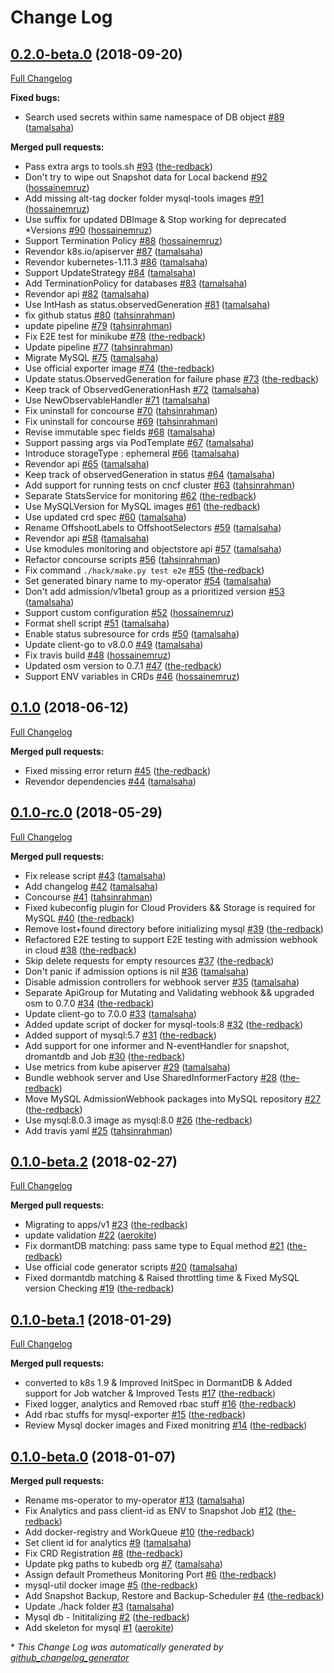 # Change Log

## [0.2.0-beta.0](https://github.com/kubedb/mysql/tree/0.2.0-beta.0) (2018-09-20)
[Full Changelog](https://github.com/kubedb/mysql/compare/0.1.0...0.2.0-beta.0)

**Fixed bugs:**

- Search used secrets within same namespace of DB object [\#89](https://github.com/kubedb/mysql/pull/89) ([tamalsaha](https://github.com/tamalsaha))

**Merged pull requests:**

-  Pass extra args to tools.sh [\#93](https://github.com/kubedb/mysql/pull/93) ([the-redback](https://github.com/the-redback))
- Don't try to wipe out Snapshot data for Local backend [\#92](https://github.com/kubedb/mysql/pull/92) ([hossainemruz](https://github.com/hossainemruz))
- Add missing alt-tag docker folder mysql-tools images [\#91](https://github.com/kubedb/mysql/pull/91) ([hossainemruz](https://github.com/hossainemruz))
- Use suffix for updated DBImage & Stop working for deprecated \*Versions [\#90](https://github.com/kubedb/mysql/pull/90) ([hossainemruz](https://github.com/hossainemruz))
- Support Termination Policy [\#88](https://github.com/kubedb/mysql/pull/88) ([hossainemruz](https://github.com/hossainemruz))
- Revendor k8s.io/apiserver [\#87](https://github.com/kubedb/mysql/pull/87) ([tamalsaha](https://github.com/tamalsaha))
- Revendor kubernetes-1.11.3 [\#86](https://github.com/kubedb/mysql/pull/86) ([tamalsaha](https://github.com/tamalsaha))
- Support UpdateStrategy [\#84](https://github.com/kubedb/mysql/pull/84) ([tamalsaha](https://github.com/tamalsaha))
- Add TerminationPolicy for databases [\#83](https://github.com/kubedb/mysql/pull/83) ([tamalsaha](https://github.com/tamalsaha))
- Revendor api [\#82](https://github.com/kubedb/mysql/pull/82) ([tamalsaha](https://github.com/tamalsaha))
- Use IntHash as status.observedGeneration [\#81](https://github.com/kubedb/mysql/pull/81) ([tamalsaha](https://github.com/tamalsaha))
- fix github status [\#80](https://github.com/kubedb/mysql/pull/80) ([tahsinrahman](https://github.com/tahsinrahman))
- update pipeline [\#79](https://github.com/kubedb/mysql/pull/79) ([tahsinrahman](https://github.com/tahsinrahman))
- Fix E2E test for minikube [\#78](https://github.com/kubedb/mysql/pull/78) ([the-redback](https://github.com/the-redback))
- Update pipeline [\#77](https://github.com/kubedb/mysql/pull/77) ([tahsinrahman](https://github.com/tahsinrahman))
- Migrate MySQL [\#75](https://github.com/kubedb/mysql/pull/75) ([tamalsaha](https://github.com/tamalsaha))
- Use official exporter image [\#74](https://github.com/kubedb/mysql/pull/74) ([the-redback](https://github.com/the-redback))
- Update status.ObservedGeneration for failure phase [\#73](https://github.com/kubedb/mysql/pull/73) ([the-redback](https://github.com/the-redback))
- Keep track of ObservedGenerationHash [\#72](https://github.com/kubedb/mysql/pull/72) ([tamalsaha](https://github.com/tamalsaha))
- Use NewObservableHandler [\#71](https://github.com/kubedb/mysql/pull/71) ([tamalsaha](https://github.com/tamalsaha))
- Fix uninstall for concourse [\#70](https://github.com/kubedb/mysql/pull/70) ([tahsinrahman](https://github.com/tahsinrahman))
- Fix uninstall for concourse [\#69](https://github.com/kubedb/mysql/pull/69) ([tahsinrahman](https://github.com/tahsinrahman))
- Revise immutable spec fields [\#68](https://github.com/kubedb/mysql/pull/68) ([tamalsaha](https://github.com/tamalsaha))
- Support passing args via PodTemplate [\#67](https://github.com/kubedb/mysql/pull/67) ([tamalsaha](https://github.com/tamalsaha))
- Introduce storageType : ephemeral [\#66](https://github.com/kubedb/mysql/pull/66) ([tamalsaha](https://github.com/tamalsaha))
- Revendor api [\#65](https://github.com/kubedb/mysql/pull/65) ([tamalsaha](https://github.com/tamalsaha))
- Keep track of observedGeneration in status [\#64](https://github.com/kubedb/mysql/pull/64) ([tamalsaha](https://github.com/tamalsaha))
- Add support for running tests on cncf cluster [\#63](https://github.com/kubedb/mysql/pull/63) ([tahsinrahman](https://github.com/tahsinrahman))
-  Separate StatsService for monitoring [\#62](https://github.com/kubedb/mysql/pull/62) ([the-redback](https://github.com/the-redback))
-  Use MySQLVersion for MySQL images [\#61](https://github.com/kubedb/mysql/pull/61) ([the-redback](https://github.com/the-redback))
- Use updated crd spec [\#60](https://github.com/kubedb/mysql/pull/60) ([tamalsaha](https://github.com/tamalsaha))
- Rename OffshootLabels to OffshootSelectors [\#59](https://github.com/kubedb/mysql/pull/59) ([tamalsaha](https://github.com/tamalsaha))
- Revendor api [\#58](https://github.com/kubedb/mysql/pull/58) ([tamalsaha](https://github.com/tamalsaha))
- Use kmodules monitoring and objectstore api [\#57](https://github.com/kubedb/mysql/pull/57) ([tamalsaha](https://github.com/tamalsaha))
- Refactor concourse scripts [\#56](https://github.com/kubedb/mysql/pull/56) ([tahsinrahman](https://github.com/tahsinrahman))
- Fix command `./hack/make.py test e2e` [\#55](https://github.com/kubedb/mysql/pull/55) ([the-redback](https://github.com/the-redback))
- Set generated binary name to my-operator [\#54](https://github.com/kubedb/mysql/pull/54) ([tamalsaha](https://github.com/tamalsaha))
- Don't add admission/v1beta1 group as a prioritized version [\#53](https://github.com/kubedb/mysql/pull/53) ([tamalsaha](https://github.com/tamalsaha))
- Support custom configuration [\#52](https://github.com/kubedb/mysql/pull/52) ([hossainemruz](https://github.com/hossainemruz))
- Format shell script [\#51](https://github.com/kubedb/mysql/pull/51) ([tamalsaha](https://github.com/tamalsaha))
- Enable status subresource for crds [\#50](https://github.com/kubedb/mysql/pull/50) ([tamalsaha](https://github.com/tamalsaha))
- Update client-go to v8.0.0 [\#49](https://github.com/kubedb/mysql/pull/49) ([tamalsaha](https://github.com/tamalsaha))
- Fix travis build [\#48](https://github.com/kubedb/mysql/pull/48) ([hossainemruz](https://github.com/hossainemruz))
- Updated osm version to 0.7.1 [\#47](https://github.com/kubedb/mysql/pull/47) ([the-redback](https://github.com/the-redback))
- Support ENV variables in CRDs [\#46](https://github.com/kubedb/mysql/pull/46) ([hossainemruz](https://github.com/hossainemruz))

## [0.1.0](https://github.com/kubedb/mysql/tree/0.1.0) (2018-06-12)
[Full Changelog](https://github.com/kubedb/mysql/compare/0.1.0-rc.0...0.1.0)

**Merged pull requests:**

- Fixed missing error return [\#45](https://github.com/kubedb/mysql/pull/45) ([the-redback](https://github.com/the-redback))
- Revendor dependencies [\#44](https://github.com/kubedb/mysql/pull/44) ([tamalsaha](https://github.com/tamalsaha))

## [0.1.0-rc.0](https://github.com/kubedb/mysql/tree/0.1.0-rc.0) (2018-05-29)
[Full Changelog](https://github.com/kubedb/mysql/compare/0.1.0-beta.2...0.1.0-rc.0)

**Merged pull requests:**

- Fix release script [\#43](https://github.com/kubedb/mysql/pull/43) ([tamalsaha](https://github.com/tamalsaha))
- Add changelog [\#42](https://github.com/kubedb/mysql/pull/42) ([tamalsaha](https://github.com/tamalsaha))
- Concourse [\#41](https://github.com/kubedb/mysql/pull/41) ([tahsinrahman](https://github.com/tahsinrahman))
- Fixed kubeconfig plugin for Cloud Providers && Storage is required for MySQL [\#40](https://github.com/kubedb/mysql/pull/40) ([the-redback](https://github.com/the-redback))
- Remove lost+found directory before initializing mysql [\#39](https://github.com/kubedb/mysql/pull/39) ([the-redback](https://github.com/the-redback))
- Refactored E2E testing to support E2E testing with admission webhook in cloud [\#38](https://github.com/kubedb/mysql/pull/38) ([the-redback](https://github.com/the-redback))
- Skip delete requests for empty resources [\#37](https://github.com/kubedb/mysql/pull/37) ([the-redback](https://github.com/the-redback))
- Don't panic if admission options is nil [\#36](https://github.com/kubedb/mysql/pull/36) ([tamalsaha](https://github.com/tamalsaha))
- Disable admission controllers for webhook server [\#35](https://github.com/kubedb/mysql/pull/35) ([tamalsaha](https://github.com/tamalsaha))
- Separate ApiGroup for Mutating and Validating webhook && upgraded osm to 0.7.0 [\#34](https://github.com/kubedb/mysql/pull/34) ([the-redback](https://github.com/the-redback))
- Update client-go to 7.0.0 [\#33](https://github.com/kubedb/mysql/pull/33) ([tamalsaha](https://github.com/tamalsaha))
- Added update script of docker for mysql-tools:8 [\#32](https://github.com/kubedb/mysql/pull/32) ([the-redback](https://github.com/the-redback))
- Added support of mysql:5.7 [\#31](https://github.com/kubedb/mysql/pull/31) ([the-redback](https://github.com/the-redback))
- Add support for one informer and N-eventHandler for snapshot, dromantdb and Job [\#30](https://github.com/kubedb/mysql/pull/30) ([the-redback](https://github.com/the-redback))
- Use metrics from kube apiserver [\#29](https://github.com/kubedb/mysql/pull/29) ([tamalsaha](https://github.com/tamalsaha))
- Bundle webhook server and Use SharedInformerFactory [\#28](https://github.com/kubedb/mysql/pull/28) ([the-redback](https://github.com/the-redback))
- Move MySQL AdmissionWebhook packages into MySQL repository [\#27](https://github.com/kubedb/mysql/pull/27) ([the-redback](https://github.com/the-redback))
- Use mysql:8.0.3 image as mysql:8.0 [\#26](https://github.com/kubedb/mysql/pull/26) ([the-redback](https://github.com/the-redback))
- Add travis yaml [\#25](https://github.com/kubedb/mysql/pull/25) ([tahsinrahman](https://github.com/tahsinrahman))

## [0.1.0-beta.2](https://github.com/kubedb/mysql/tree/0.1.0-beta.2) (2018-02-27)
[Full Changelog](https://github.com/kubedb/mysql/compare/0.1.0-beta.1...0.1.0-beta.2)

**Merged pull requests:**

- Migrating to apps/v1 [\#23](https://github.com/kubedb/mysql/pull/23) ([the-redback](https://github.com/the-redback))
- update validation [\#22](https://github.com/kubedb/mysql/pull/22) ([aerokite](https://github.com/aerokite))
-  Fix dormantDB matching: pass same type to Equal method [\#21](https://github.com/kubedb/mysql/pull/21) ([the-redback](https://github.com/the-redback))
- Use official code generator scripts [\#20](https://github.com/kubedb/mysql/pull/20) ([tamalsaha](https://github.com/tamalsaha))
-  Fixed dormantdb matching & Raised throttling time & Fixed MySQL version Checking [\#19](https://github.com/kubedb/mysql/pull/19) ([the-redback](https://github.com/the-redback))

## [0.1.0-beta.1](https://github.com/kubedb/mysql/tree/0.1.0-beta.1) (2018-01-29)
[Full Changelog](https://github.com/kubedb/mysql/compare/0.1.0-beta.0...0.1.0-beta.1)

**Merged pull requests:**

- converted to k8s 1.9 & Improved InitSpec in DormantDB & Added support for Job watcher & Improved Tests [\#17](https://github.com/kubedb/mysql/pull/17) ([the-redback](https://github.com/the-redback))
- Fixed logger, analytics and Removed rbac stuff [\#16](https://github.com/kubedb/mysql/pull/16) ([the-redback](https://github.com/the-redback))
- Add rbac stuffs for mysql-exporter [\#15](https://github.com/kubedb/mysql/pull/15) ([the-redback](https://github.com/the-redback))
-  Review Mysql docker images and Fixed monitring [\#14](https://github.com/kubedb/mysql/pull/14) ([the-redback](https://github.com/the-redback))

## [0.1.0-beta.0](https://github.com/kubedb/mysql/tree/0.1.0-beta.0) (2018-01-07)
**Merged pull requests:**

- Rename ms-operator to my-operator [\#13](https://github.com/kubedb/mysql/pull/13) ([tamalsaha](https://github.com/tamalsaha))
- Fix Analytics and pass client-id as ENV to Snapshot Job [\#12](https://github.com/kubedb/mysql/pull/12) ([the-redback](https://github.com/the-redback))
- Add docker-registry and WorkQueue  [\#10](https://github.com/kubedb/mysql/pull/10) ([the-redback](https://github.com/the-redback))
- Set client id for analytics [\#9](https://github.com/kubedb/mysql/pull/9) ([tamalsaha](https://github.com/tamalsaha))
- Fix CRD Registration [\#8](https://github.com/kubedb/mysql/pull/8) ([the-redback](https://github.com/the-redback))
- Update pkg paths to kubedb org [\#7](https://github.com/kubedb/mysql/pull/7) ([tamalsaha](https://github.com/tamalsaha))
- Assign default Prometheus Monitoring Port [\#6](https://github.com/kubedb/mysql/pull/6) ([the-redback](https://github.com/the-redback))
- mysql-util docker image [\#5](https://github.com/kubedb/mysql/pull/5) ([the-redback](https://github.com/the-redback))
- Add Snapshot Backup, Restore and Backup-Scheduler [\#4](https://github.com/kubedb/mysql/pull/4) ([the-redback](https://github.com/the-redback))
- Update ./hack folder [\#3](https://github.com/kubedb/mysql/pull/3) ([tamalsaha](https://github.com/tamalsaha))
- Mysql db - Inititalizing  [\#2](https://github.com/kubedb/mysql/pull/2) ([the-redback](https://github.com/the-redback))
- Add skeleton for mysql [\#1](https://github.com/kubedb/mysql/pull/1) ([aerokite](https://github.com/aerokite))



\* *This Change Log was automatically generated by [github_changelog_generator](https://github.com/skywinder/Github-Changelog-Generator)*